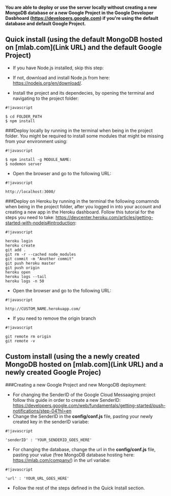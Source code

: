 **You are able to deploy or use the server locally without creating a new MongoDB database or a new Google Project in the Google Developer Dasbhoard (https://developers.google.com) if you're using the default database and default Google Project.**

## **Quick install** (using the default MongoDB hosted on [mlab.com](Link URL) and the default Google Project)

  - If you have Node.js installed, skip this step:
  - If not, download and install Node.js from here: https://nodejs.org/en/download/.

  - Install the project and its dependecies, by opening the terminal and navigating to the project folder:

```
#!javascript

$ cd FOLDER_PATH
$ npm install

```

###Deploy locally by running in the terminal when being in the project folder. You might be required to install some modules that might be missing from your environment using:
```
#!javascript

$ npm install -g MODULE_NAME:
$ nodemon server

```

  - Open the browser and go to the following URL: 

```
#!javascript

http://localhost:3000/

```




###Deploy on Heroku by running in the terminal the following comamnds when being in the project folder, after you logged in into your account and creating a new app in the Heroku dashboard. Follow this tutorial for the steps you need to take: https://devcenter.heroku.com/articles/getting-started-with-nodejs#introduction:

```
#!javascript

heroku login
heroku create
git add . 
git rm -r --cached node_modules
git commit -m "Another commit"
git push heroku master
git push origin
heroku open
heroku logs --tail
heroku logs -n 50
```

  - Open the browser and go to the following URL: 

```
#!javascript

http://CUSTOM_NAME.herokuapp.com/

```

  - If you need to remove the origin branch

```
#!javascript

git remote rm origin
git remote -v

```

## **Custom install** (using the a newly created MongoDB hosted on [mlab.com](Link URL) and a newly created Google Projec)
###Creating a new Google Project and new MongoDB deployment:

  - For changing the SenderID of the Google Cloud Messaaging project follow this guide in order to create a new SenderID: https://developers.google.com/web/fundamentals/getting-started/push-notifications/step-04?hl=en
  - Change the SenderID in the **config/conf.js** file, pasting your newly created key in the senderID variabe:
```
#!javascript

'senderID' : 'YOUR_SENDERID_GOES_HERE'

```
  - For changing the database, change the url in the **config/conf.js** file, pasting your value (free MongoDB database hosting here: https://mlab.com/company/) in the url variabe: 
```
#!javascript

'url' : 'YOUR_URL_GOES_HERE'

```

 - Follow the rest of the steps defined in the Quick Install section.